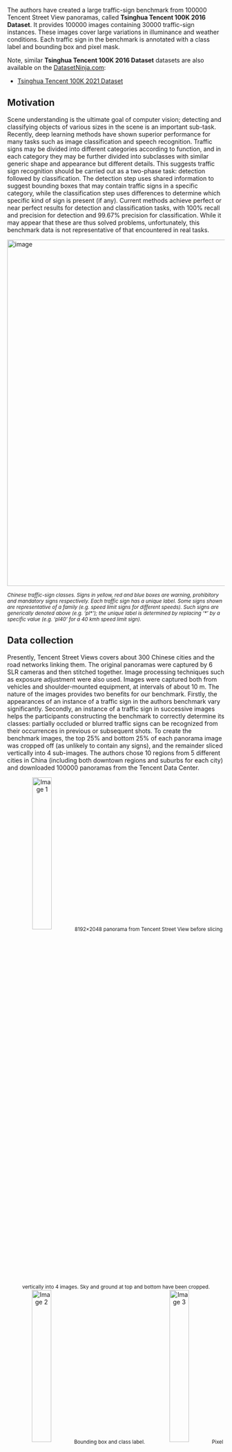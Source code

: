 The authors have created a large traffic-sign benchmark from 100000 Tencent Street View panoramas, called **Tsinghua Tencent 100K 2016 Dataset**. It provides 100000 images containing 30000 traffic-sign instances. These images cover large variations in illuminance and weather conditions. Each traffic sign in the benchmark is annotated with a class label and bounding box and pixel mask.

Note, similar **Tsinghua Tencent 100K 2016 Dataset** datasets are also available on the [DatasetNinja.com](https://datasetninja.com/):

- [Tsinghua Tencent 100K 2021 Dataset](https://datasetninja.com/tt100k-2021)

## Motivation

Scene understanding is the ultimate goal of computer vision; detecting and classifying objects of various sizes in the scene is an important sub-task. Recently, deep learning methods have shown superior performance for many tasks such as image classification and speech recognition. Traffic signs may be divided into different categories according to function, and in each category they may be further divided into subclasses with similar generic shape and appearance but different details. This suggests traffic sign recognition should be carried out as a two-phase task: detection followed by classification. The detection step uses shared information to suggest bounding boxes that may contain traffic signs in a specific category, while the classification step uses differences to determine which specific kind of sign is present (if any).  Current methods achieve perfect or near perfect results for detection and classification tasks, with 100% recall and precision for detection and 99.67% precision for classification. While it may appear that these are thus solved problems, unfortunately, this benchmark data is not representative of that encountered in real tasks. 

<img src="https://github.com/dataset-ninja/tt100k-2016/assets/120389559/8fcaef60-a28a-4515-be28-6a3177bc0e4f" alt="image" width="800">

<span style="font-size: smaller; font-style: italic;">Chinese traffic-sign classes. Signs in yellow, red and blue boxes are warning, prohibitory and mandatory signs respectively. Each traffic sign has a unique label. Some signs shown are representative of a family (e.g. speed limit signs for different speeds). Such signs are generically denoted above (e.g. ‘pl*’); the unique label is determined by replacing ‘*’ by a specific value (e.g. ‘pl40’ for a 40 kmh speed limit sign).</span>

## Data collection

Presently, Tencent Street Views covers about 300 Chinese cities and the road networks linking them. The original panoramas were captured by 6 SLR cameras and then stitched together. Image processing techniques such as exposure adjustment were also used. Images were captured both from vehicles and shoulder-mounted equipment, at intervals of about 10 m. The nature of the images provides two benefits for our benchmark. Firstly,  the appearances of an instance of a traffic sign in the authors benchmark vary significantly. Secondly, an instance of a traffic sign in successive images helps the participants constructing the
benchmark to correctly determine its classes: partially occluded or blurred traffic signs can be recognized from their occurrences in previous or subsequent shots. To create the benchmark images, the top 25% and bottom 25% of each panorama image was cropped off (as unlikely to contain any signs), and the remainder sliced vertically into 4 sub-images. The authors chose 10 regions from 5 different cities in China (including both downtown regions and suburbs for each city)
and downloaded 100000 panoramas from the Tencent Data Center.

<div align="center">
    <img src="https://github.com/dataset-ninja/tt100k-2016/assets/120389559/01bae16e-7a43-47a3-9d99-7a17399aab6b" alt="Image 1" width="30%" /><sub>8192×2048 panorama from Tencent Street View before slicing vertically into 4 images. Sky and ground at top and bottom have been cropped.</sub>
    <img src="https://github.com/dataset-ninja/tt100k-2016/assets/120389559/aa63c632-9cb1-4ac1-8d61-ad5332dcf408" alt="Image 2" width="30%" /><sub>Bounding box and class label.</sub>
    <img src="https://github.com/dataset-ninja/tt100k-2016/assets/120389559/197fc6be-2037-414c-9577-a89d80ba264d" alt="Image 3" width="30%" /><sub>Pixel mask annotation.</sub>
</div>

<span style="font-size: smaller; font-style: italic;">The authors benchmark contains 100000 high resolution images in which all traffic signs are annotated with class label, bounding boxes, and pixel masks. The images are cut from from Tencent Street Views which contain realistic views traffic signs in environments.</span>

## Data annotation

The collected images were next annotated by hand. Traffic signs in China follow international patterns, and can be classified into three categories: warnings (mostly yellow triangles with a black boundary and information), prohibitions (mostly white surrounded by a red circle and also possibly having a diagonal bar), and mandatory (mostly blue circles with white information). Other signs exist that resemble traffic signs but are in fact not. Such signs are placed in an ‘other’ class of a particular category. During traffic-sign annotation, the authors recorded the bounding box, boundary vertices and class label for the sign. To determine the pixel mask for the sign, they use polygon mode. For a triangle signs the authors only mark three vertices; for distorted signs they mark additional vertices for accurate segmentation. The most complicated cases concern occluded signs.

<img src="https://github.com/dataset-ninja/tt100k-2021/assets/120389559/241aa543-fbe5-4cb8-94f2-1140da44e46f" alt="image" width="500">

<span style="font-size: smaller; font-style: italic;">Signs like traffic signs, but with other meanings.</span>

## Dataset statistics

The authors benchmark has 100000 cropped images after discarding some of the images only containing background. Of these, 10000 contain 30000 traffic signs in total. Although their source images cover much of China, an imbalance still exists between different classes of traffic signs. This is unavoidable: classes such as signs to warn the driver to be cautious on mountain roads appear rarely. The images have resolution 2048×2048 and cover large variations in illuminance and weather conditions. 

<img src="https://github.com/dataset-ninja/tt100k-2016/assets/120389559/45b0afc9-e4cd-43c6-8a06-76339ef3a040" alt="image" width="800">

<span style="font-size: smaller; font-style: italic;">Number of instances in each class, for classes with more than 100 instances.</span>


<img src="https://github.com/dataset-ninja/tt100k-2016/assets/120389559/89e72487-d508-4c44-9cdc-0e570d40930c" alt="image" width="800">

<span style="font-size: smaller; font-style: italic;">Number of instances of each size.</span>




